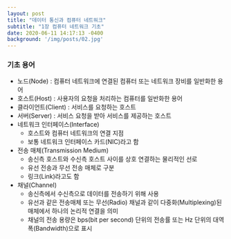 ```yaml
---
layout: post
title: "데이터 통신과 컴퓨터 네트워크"
subtitle: "1장 컴퓨터 네트워크 기초"
date: 2020-06-11 14:17:13 -0400
background: '/img/posts/02.jpg'
---
```


### 기초 용어  

* 노드(Node) : 컴퓨터 네트워크에 연결된 컴퓨터 또는 네트워크 장비를 일반화한 용어  
* 호스트(Host) : 사용자의 요청을 처리하는 컴퓨터를 일반화한 용어  
* 클라이언트(Client) : 서비스를 요청하는 호스트  
* 서버(Server) : 서비스 요청을 받아 서비스를 제공하는 호스트  
* 네트워크 인터페이스(Interface)  
  * 호스트와 컴퓨터 네트워크의 연결 지점  
  * 보통 네트워크 인터페이스 카드(NIC)라고 함  
* 전송 매체(Transmission Medium)  
  * 송신측 호스트와 수신측 호스트 사이를 상호 연결하는 물리적인 선로  
  * 유선 전송과 무선 전송 매체로 구분  
  * 링크(Link)라고도 함  
* 채널(Channel)  
  * 송신측에서 수신측으로 데이터를 전송하기 위해 사용  
  * 유선과 같은 전송매체 또는 무선(Radio) 채널과 같이 다중화(Multiplexing)된 매체에서 하나의 논리적 연결을 의미  
  * 채널의 전송 용량은 bps(bit per second) 단위의 전송률 또는 Hz 단위의 대역폭(Bandwidth)으로 표시  
